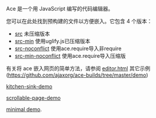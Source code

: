 Ace 是一个用 JavaScript 编写的代码编辑器。

您可以在此处找到预构建的文件以方便嵌入。它包含 4 个版本：

 * [src](https://github.com/ajaxorg/ace-builds/tree/master/src)              未压缩版本
 * [src-min](https://github.com/ajaxorg/ace-builds/tree/master/src-min)      使用uglify.js已压缩版本 
 * [src-noconflict](https://github.com/ajaxorg/ace-builds/tree/master/src-noconflict)      使用ace.require导入非require
 * [src-min-noconflict](https://github.com/ajaxorg/ace-builds/tree/master/src-min-noconflict)   使用ace.require导入压缩版


有关将 ace 嵌入网页的简单方法，请参阅 [editor.html](https://github.com/ajaxorg/ace-builds/blob/master/editor.html) 
其它示例(https://github.com/ajaxorg/ace-builds/tree/master/demo)

[kitchen-sink-demo](http://ajaxorg.github.io/ace-builds/kitchen-sink.html)

[scrollable-page-demo](http://ajaxorg.github.io/ace-builds/demo/scrollable-page.html) 

[minimal demo](http://ajaxorg.github.io/ace-builds/editor.html).
